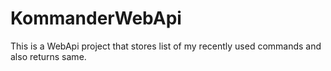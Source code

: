 # KommanderWebApi
This is a WebApi project that stores list of my recently used commands and also returns same.
